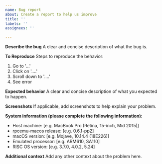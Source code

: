 ```yaml
---
name: Bug report
about: Create a report to help us improve
title: ''
labels: ''
assignees: ''

---
```


**Describe the bug**
A clear and concise description of what the bug is.

**To Reproduce**
Steps to reproduce the behavior:
1. Go to '...'
2. Click on '....'
3. Scroll down to '....'
4. See error

**Expected behavior**
A clear and concise description of what you expected to happen.

**Screenshots**
If applicable, add screenshots to help explain your problem.

**System information (please complete the following information):**
 - Host machine: [e.g. MacBook Pro (Retina, 15-inch, Mid 2015)]
 - rpcemu-macos release: [e.g. 0.6.1-pp2]
 - macOS version: [e.g. Mojave, 10.14.4 (18E226)]
 - Emulated processor: [e.g. ARM610, SA110]
 - RISC OS version: [e.g. 3.7.0, 4.0.2, 5.24]

**Additional context**
Add any other context about the problem here.
